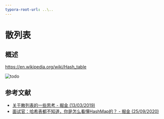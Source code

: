 ```yaml
---
typora-root-url: ..\..
---
```


# 散列表

## 概述

https://en.wikipedia.org/wiki/Hash_table















![todo](/static/image/markdown/leetcode/)

## 参考文献

- [关于散列表的一些思考 - 掘金 (13/03/2019)](https://juejin.cn/post/6844903795495796744)
- [面试官：哈希表都不知道，你是怎么看懂HashMap的？ - 掘金 (25/09/2020)](https://juejin.cn/post/6876105622274703368)